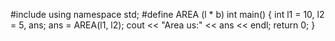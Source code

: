 #include <iostream>
using namespace std;
#define AREA (l * b)
int main()
{
    int l1 = 10, l2 = 5, ans;
    ans = AREA(l1, l2);
    cout << "Area us:" << ans << endl;
    return 0;
}
